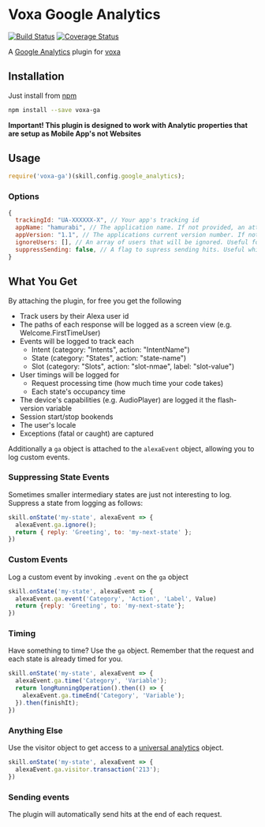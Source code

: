 Voxa Google Analytics
===========

[![Build Status](https://travis-ci.org/mediarain/voxa-ga.svg?branch=master)](https://travis-ci.org/mediarain/voxa-ga)
[![Coverage Status](https://coveralls.io/repos/github/mediarain/voxa-ga/badge.svg?branch=master)](https://coveralls.io/github/mediarain/voxa-ga?branch=master)

A [Google Analytics](https://www.google.com/analytics) plugin for [voxa](https://mediarain.github.io/voxa/)

Installation
-------------

Just install from [npm](https://www.npmjs.com/package/voxa-ga)

```bash
npm install --save voxa-ga
```
**Important! This plugin is designed to work with Analytic properties that are setup as Mobile App's not Websites**

Usage
------

```javascript
require('voxa-ga')(skill,config.google_analytics);

```

### Options
```javascript
{
  trackingId: "UA-XXXXXX-X", // Your app's tracking id
  appName: "hamurabi", // The application name. If not provided, an attempt will be made to derive it
  appVersion: "1.1", // The applications current version number. If not provided, an attempt will be made to derive it.
  ignoreUsers: [], // An array of users that will be ignored. Useful for blacklisting dev or monitoring accounts from analytics
  suppressSending: false, // A flag to supress sending hits. Useful while developing on the website
}
```

What You Get
--------

By attaching the plugin, for free you get the following
* Track users by their Alexa user id
* The paths of each response will be logged as a screen view (e.g. Welcome.FirstTimeUser)
* Events will be logged to track each
  * Intent (category: "Intents", action: "IntentName")
  * State (category: "States", action: "state-name")
  * Slot (category: "Slots", action: "slot-nmae", label: "slot-value")
* User timings will be logged for
  * Request processing time (how much time your code takes)
  * Each state's occupancy time 
* The device's capabilities (e.g. AudioPlayer) are logged it the flash-version variable
* Session start/stop bookends
* The user's locale
* Exceptions (fatal or caught) are captured

Additionally a `ga` object is attached to the `alexaEvent` object, allowing you to log custom events.

### Suppressing State Events
Sometimes smaller intermediary states are just not interesting to log. Suppress a state from logging as follows:
```javascript
skill.onState('my-state', alexaEvent => {
  alexaEvent.ga.ignore();
  return { reply: 'Greeting', to: 'my-next-state' };
})
```

### Custom Events
Log a custom event by invoking `.event` on the `ga` object
```javascript
skill.onState('my-state', alexaEvent => {
  alexaEvent.ga.event('Category', 'Action', 'Label', Value)
  return {reply: 'Greeting', to: 'my-next-state'};
})
```
### Timing
Have something to time? Use the `ga` object. Remember that the request and each state is already timed for you.
```javascript
skill.onState('my-state', alexaEvent => {
  alexaEvent.ga.time('Category', 'Variable');
  return longRunningOperation().then(() => {
    alexaEvent.ga.timeEnd('Category', 'Variable');
  }).then(finishIt);
})
```

### Anything Else
Use the visitor object to get access to a [universal analytics](https://www.npmjs.com/package/universal-analytics) object.
```javascript
skill.onState('my-state', alexaEvent => {
  alexaEvent.ga.visitor.transaction('213');
})
```

### Sending events
The plugin will automatically send hits at the end of each request.


